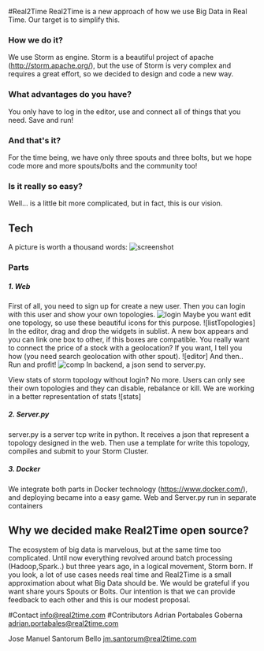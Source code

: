 #Real2Time
Real2Time is a new approach of how we use Big Data in Real Time. Our target is to simplify this.

### How we do it?
We use Storm as engine. Storm is a beautiful project of apache (http://storm.apache.org/), but the use of Storm is very complex and requires a great effort, so we decided to design and code a new way.

### What advantages do you have?
You only have to log in the editor, use and connect all of things that you need. Save and run!

### And that's it?
For the time being,   we have only three spouts and three bolts, but we hope code more and more spouts/bolts and the community too!

### Is it really so easy?
Well… is a little bit more complicated, but in fact, this is our vision.

## Tech
A picture is worth a thousand words:
![screenshot]

### Parts
##### 1. Web
First of all, you need to sign up for create a new user. Then you can login with this user and show your own topologies.
![login]
Maybe you want edit one topology, so use these beautiful icons for this purpose.
![listTopologies]
In the editor, drag and drop the widgets in sublist. A new box appears and you can link one box to other, if this boxes are compatible. You really want to connect the price of a stock with a geolocation? If you want, I tell you how (you need search geolocation with other spout).
![editor]
And then.. Run and profit!
![comp]
In backend, a json send to server.py.

View stats of storm topology without login? No more. Users can only see their own topologies and they can disable, rebalance or kill. We are working in a better representation of stats
![stats]

##### 2. Server.py
server.py is a server tcp write in python. It receives a json that represent a topology designed in the web. Then use a template for write this topology, compiles and submit to your Storm Cluster.

##### 3. Docker
We integrate both parts in Docker technology (https://www.docker.com/), and deploying became into a easy game. Web and Server.py run in separate containers 

## Why we decided make Real2Time open source?
The ecosystem of big data is marvelous, but at the same time too complicated. Until now everything revolved around batch processing (Hadoop,Spark..) but three years ago, in a logical movement, Storm born.
If you look, a lot of use cases needs real time and Real2Time is a small approximation about what Big Data should be.
We would be grateful if you want share yours Spouts or Bolts. Our intention is that we can provide feedback to each other and this is our modest proposal.

#Contact
<info@real2time.com>
#Contributors
Adrian Portabales Goberna <adrian.portabales@real2time.com>

Jose Manuel Santorum Bello <jm.santorum@real2time.com>

[screenshot]:http://i.imgur.com/zobI0Ur.png
[login]:http://i.imgur.com/RbygLCe.png
[signup]:http://i.imgur.com/ODxcXp0.png
[comp]:http://i.imgur.com/NJqdY5J.png
